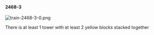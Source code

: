 #### 2468-3
![train-2468-3-0.png](https://github.com/lil-lab/nlvr/raw/master/nlvr/train/images/22/train-2468-3-0.png "train-2468-3-0.png")

There is at least 1 tower with at least 2 yellow blocks stacked together